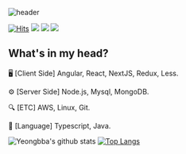 ![header](https://capsule-render.vercel.app/api?type=wave&color=E45D4C&height=240&section=header&text=LEE%20YEONG%20MO&fontSize=55&fontColor=ffffff&fontAlignY=30&animation=twinkling)

[![Hits](https://hits.seeyoufarm.com/api/count/incr/badge.svg?url=https%3A%2F%2Fgithub.com%2Fyeongbba)](https://hits.seeyoufarm.com)
  <a href="https://blog.naver.com/samm162"><img src="https://img.shields.io/badge/Tech%20Blog-11B48A?style=flat-square&logo=NativeScript&logoColor=white&link=https://blog.naver.com/samm162"/></a>
  <a href="https://www.instagram.com/martien_lee/"><img src="https://img.shields.io/badge/Instagram-E4405F?style=flat-square&logo=Instagram&logoColor=white&link=https://www.instagram.com/martien_lee/"/></a>
  <a href="mailto:yeongmolee2@gmail.com"><img src="https://img.shields.io/badge/Gmail-d14836?style=flat-square&logo=Gmail&logoColor=white&link=yeongmolee2@gmail.com"/></a>

## What's in my head?

🖥 [Client Side] Angular, React, NextJS, Redux, Less.

⚙️ [Server Side] Node.js, Mysql, MongoDB.

🔍 [ETC] AWS, Linux, Git.

📗 [Language] Typescript, Java.


![Yeongbba's github stats](https://github-readme-stats.vercel.app/api?username=yeongbba&show_icons=true&hide_border=true)
[![Top Langs](https://github-readme-stats.vercel.app/api/top-langs/?username=yeongbba&layout=compact)](https://github.com/anuraghazra/github-readme-stats)
